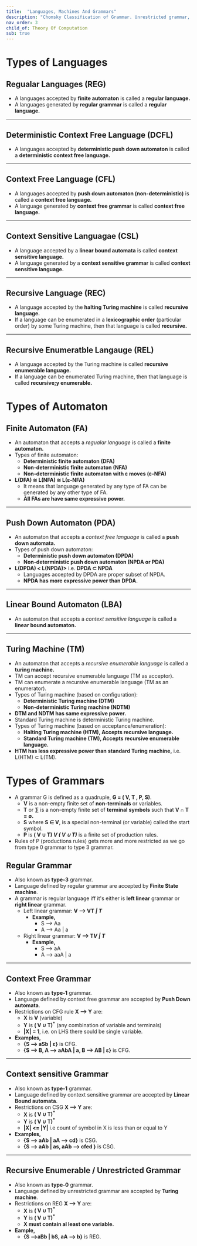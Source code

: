 ```yaml
---
title:  "Languages, Machines And Grammars"
description: "Chomsky Classification of Grammar. Unrestricted grammar, context sensitive grammar, context free grammar, regular grammar. Turing machine, linear bound automata, push down automata, finite state automata."
nav_order: 3
child_of: Theory Of Computation
sub: true
---
```


# Types of Languages

## Regualar Languages (REG)

- A languages accepted by **finite automaton** is called a **regular language.**
- A languages generated by **regular grammar** is called a **regular language.**

***

## Deterministic Context Free Language (DCFL)

- A languages accepted by **deterministic push down automaton** is called a **deterministic context free language.**

***

## Context Free Language (CFL)

- A languages accepted by **push down automaton (non-deterministic)** is called a **context free language.**
- A language generated by **context free grammar** is called **context free language.**

***

## Context Sensitive Languagae (CSL)

- A language accepted by a **linear bound automata** is called **context sensitive language.**
- A language generated by a **context sensitive grammar** is called **context sensitive language.**

***

## Recursive Language (REC)

- A language accepted by the **halting Turing machine** is called **recursive language.**
- If a language can be enumerated in a **lexicographic order** (particular order) by some Turing machine, then that language is called **recursive.**

***

## Recursive Enumeratble Langauge (REL)

- A language accepted by the Turing machine is called **recursive enumerable language.**
- If a language can be enumerated Turing machine, then that language is called **recursive;y enumerable.**

# Types of Automaton

## Finite Automaton (FA)

- An automaton that accepts a *regualar language* is called a **finite automaton.**
- Types of finite automaton:
    - **Deterministic finite automaton (DFA)**
    - **Non-deterministic finite automaton (NFA)**
    - **Non-deterministic finite automaton with ε moves (ε-NFA)**
- **L(DFA) ≅ L(NFA) ≅ L(ε-NFA)**
    - It means that language generated by any type of FA can be generated by any other type of FA.
    - **All FAs are have same expressive power.**

***

## Push Down Automaton (PDA)

- An automaton that accepts a *context free language* is called a **push down automata.**
- Types of push down automaton:
    - **Deterministic push down automaton (DPDA)**
    - **Non-deterministic push down automaton (NPDA or PDA)**
- **L(DPDA) < L(NPDA)>** i.e. **DPDA ⊂ NPDA**
    - Languages accepted by DPDA are proper subset of NPDA.
    - **NPDA has more expressive power than DPDA.**

***

## Linear Bound Automaton (LBA)

 - An automaton that accepts a *context sensitive language* is called a **linear bound automaton.**

***

## Turing Machine (TM)

- An automaton that accepts a *recursive enumerable language* is called a **turing machine.**
- TM can accept recursive enumerable language (TM as acceptor).
- TM can enumerate a recursive enumerable language (TM as an enumerator).
- Types of Turing machine (based on configuration):
    - **Deterministic Turing machine (DTM)**
    - **Non-deterministic Turing machine (NDTM)**
- **DTM and NDTM has same expressive power.**
- Standard Turing machine is deterministic Turing machine.
- Types of Turing machine (based on acceptance/enumeration):
    - **Halting Turing machine (HTM), Accepts recursive language.**
    - **Standard Turing machine (TM), Accepts recursive enumerable language.**
- **HTM has less expressive power than standard Turing machine,** i.e. L(HTM) ⊂ L(TM).

# Types of Grammars

- A grammar G is defined as a quadruple, **G = ( V, T , P, S)**.
    - **V** is a non-empty finite set of **non-terminals** or variables.
    - **T** or **∑** is a non-empty finite set of **terminal symbols** such that **V ∩ T = ∅.**
    - **S** where **S ∈ V**, is a special non-terminal (or variable) called the start symbol.
    - **P** is **( V ∪ T)<sup>*</sup> V ( V ∪ T)<sup>*</sup>** is a finite set of production rules.
- Rules of P (productions rules) gets more and more restricted as we go from type 0 grammar to type 3 grammar.

## Regular Grammar

- Also known as **type-3** grammar.
- Language defined by regular grammar are accepted by **Finite State machine**.
- A grammar is regular language iff it's either is **left linear** grammar or **right linear** grammar.
    - Left linear grammar: **V --> VT<sup>*</sup> \| T<sup>*</sup>**
        - **Example,**
            - S --> Aa
            - A --> Aa | a
    - Right linear grammar: **V --> T<sup>*</sup>V \| T<sup>*</sup>**
        - **Example,**
            - S --> aA
            - A --> aaA | a

***

## Context Free Grammar

- Also known as **type-1** grammar.
- Language defined by context free grammar are accepted by **Push Down automata**.
- Restrictions on CFG rule **X --> Y** are:
    - **X** is **V** (variable)
    - **Y** is **( V ∪ T)<sup>*</sup>** (any combination of variable and terminals)
    - **\|X\| = 1**, i.e. on LHS there sould be single variable.
- **Examples,**
    - **{S --> aSb \| ε}** is CFG.
    - **{S --> B, A --> aAbA \| a, B --> AB \| ε}** is CFG.

***

## Context sensitive Grammar

- Also known as **type-1** grammar.
- Language defined by context sensitive grammar are accepted by **Linear Bound automata**.
- Restrictions on CSG **X --> Y** are:
    - **X** is **( V ∪ T)<sup>*</sup>**
    - **Y** is **( V ∪ T)<sup>*</sup>**
    - **\|X\| <= \|Y\|** i.e count of symbol in X is less than or equal to Y
- **Examples,**
    - **{S --> aAb \| aA --> cd}** is CSG.
    - **{S --> aAb \| as, aAb --> cfed }** is CSG.

***

## Recursive Enumerable / Unrestricted Grammar

- Also known as **type-0** grammar.
- Language defined by unrestricted grammar are accepted by **Turing machine**.
- Restrictions on REG **X --> Y** are:
    - **X** is **( V ∪ T)<sup>*</sup>**
    - **Y** is **( V ∪ T)<sup>*</sup>** 
    - **X must contain al least one variable.**
- **Eample,**
    - **{S -->aBb \| bS, aA --> b}** is REG.
